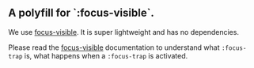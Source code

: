 <h2 class="docs-flex docs-items-center docs-mt-8 docs-h2">
  A polyfill for `:focus-visible`.
</h2>

We use [focus-visible](https://github.com/WICG/focus-visible).
It is super lightweight and has no dependencies.



Please read the [focus-visible](https://github.com/WICG/focus-visible) documentation to understand what `:focus-trap` is, what happens when a `:focus-trap` is activated.
